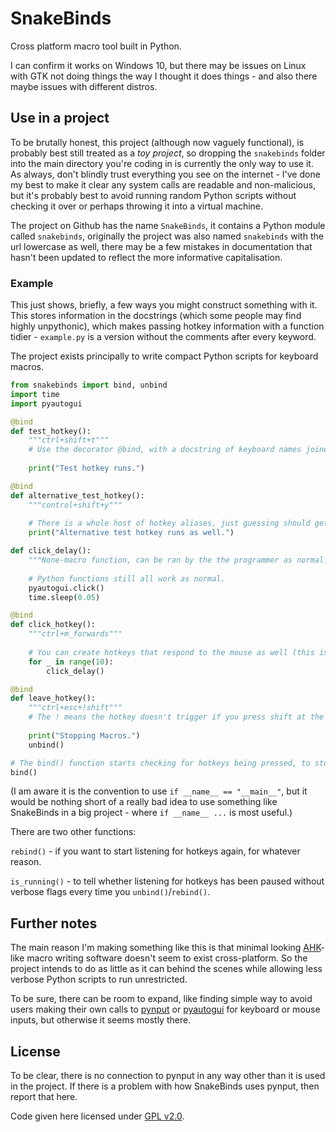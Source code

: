# SnakeBinds
Cross platform macro tool built in Python.

I can confirm it works on Windows 10, but there may be issues on Linux with GTK not doing things the way I thought it does things - and also there maybe issues with different distros.

## Use in a project

To be brutally honest, this project (although now vaguely functional), is probably best still treated as a _toy project_, so dropping the `snakebinds` folder into the main directory you're coding in is currently the only way to use it. As always, don't blindly trust everything you see on the internet - I've done my best to make it clear any system calls are readable and non-malicious, but it's probably best to avoid running random Python scripts without checking it over or perhaps throwing it into a virtual machine.

The project on Github has the name `SnakeBinds`, it contains a Python module called `snakebinds`, originally the project was also named `snakebinds` with the url lowercase as well, there may be a few mistakes in documentation that hasn't been updated to reflect the more informative capitalisation.


### Example

This just shows, briefly, a few ways you might construct something with it. This stores information in the docstrings (which some people may find highly unpythonic), which makes passing hotkey information with a function tidier - `example.py` is a version without the comments after every keyword.

The project exists principally to write compact Python scripts for keyboard macros.

```python
from snakebinds import bind, unbind
import time
import pyautogui

@bind
def test_hotkey():
    """ctrl+shift+t"""
    # Use the decorator @bind, with a docstring of keyboard names joined with + to create a macro.
    
    print("Test hotkey runs.")

@bind
def alternative_test_hotkey():
    """control+shift+y"""
    
    # There is a whole host of hotkey aliases, just guessing should get you most of the way there.
    print("Alternative test hotkey runs as well.")

def click_delay():
    """None-macro function, can be ran by the the programmer as normal."""
    
    # Python functions still all work as normal.
    pyautogui.click()
    time.sleep(0.05)

@bind
def click_hotkey():
    """ctrl+m_forwards"""
    
    # You can create hotkeys that respond to the mouse as well (this is button 5).
    for _ in range(10):
        click_delay()

@bind
def leave_hotkey():
    """ctrl+esc+!shift"""
    # The ! means the hotkey doesn't trigger if you press shift at the same time.
    
    print("Stopping Macros.")
    unbind()

# The bind() function starts checking for hotkeys being pressed, to stop/finish up, use unbind().
bind()
```

(I am aware it is the convention to use `if __name__ == "__main__"`, but it would be nothing short of a really bad idea to use something like SnakeBinds in a big project - where `if __name__ ...` is most useful.)

There are two other functions:

`rebind()` - if you want to start listening for hotkeys again, for whatever reason.

`is_running()` - to tell whether listening for hotkeys has been paused without verbose flags every time you `unbind()`/`rebind()`.


## Further notes
The main reason I'm making something like this is that minimal looking [AHK](https://www.autohotkey.com)-like macro writing software doesn't seem to exist cross-platform. So the project intends to do as little as it can behind the scenes while allowing less verbose Python scripts to run unrestricted.

To be sure, there can be room to expand, like finding simple way to avoid users making their own calls to [pynput](https://pypi.org/project/pynput/) or [pyautogui](https://pypi.org/project/PyAutoGUI/) for keyboard or mouse inputs, but otherwise it seems mostly there.

## License
To be clear, there is no connection to pynput in any way other than it is used in the project. If there is a problem with how SnakeBinds uses pynput, then report that here.

Code given here licensed under [GPL v2.0](https://www.gnu.org/licenses/old-licenses/gpl-2.0.en.html).
